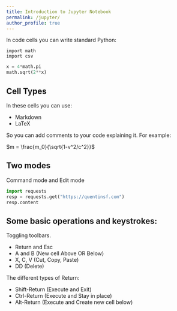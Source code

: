 ```yaml
---
title: Introduction to Jupyter Notebook
permalink: /jupyter/
author_profile: true
---
```


In code cells you can write standard Python:



```{python, size = large}
import math
import csv
```


```python
x = 4*math.pi
math.sqrt(2**x)
```


## Cell Types

In these cells you can use:

* Markdown
* LaTeX

So you can add comments to your code explaining it. For example:

$m = \frac{m_0}{\sqrt{1-v^2/c^2}}$

## Two modes

Command mode and Edit mode


```python
import requests
resp = requests.get("https://quentinsf.com")
resp.content
```

## Some basic operations and keystrokes:

Toggling toolbars.

* Return and Esc
* A and B (New cell Above OR Below)
* X, C, V (Cut, Copy, Paste)
* DD (Delete)

The different types of Return:

* Shift-Return (Execute and Exit)
* Ctrl-Return (Execute and Stay in place)
* Alt-Return (Execute and Create new cell below)
